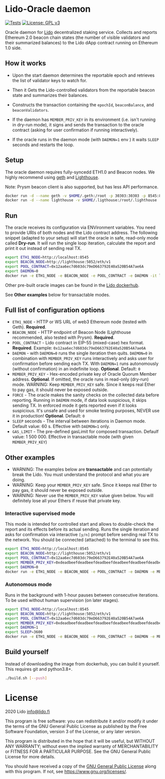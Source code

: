 # Lido-Oracle daemon

[![Tests](https://github.com/lidofinance/lido-oracle/workflows/Tests/badge.svg?branch=daemon_v2)](https://github.com/lidofinance/lido-oracle/actions)
[![License: GPL v3](https://img.shields.io/badge/License-GPLv3-blue.svg)](https://www.gnu.org/licenses/gpl-3.0)

Oracle daemon for [Lido](https://lido.fi) decentralized staking service. Collects and reports Ethereum 2.0 beacon chain states (the number of visible validators and their summarized balances) to the Lido dApp contract running on Ethereum 1.0 side.

## How it works

* Upon the start daemon determines the reportable epoch and retrieves the list of validator keys to watch for.

* Then it Gets the Lido-controlled validators from the reportable beacon state and summarizes their balances.

* Constructs the transaction containing the `epochId`, `beaconBalance`, and `beaconValidators`.

* If the daemon has `MEMBER_PRIV_KEY` in its environment (i.e. isn't running in dry-run mode), it signs and sends the transaction to the oracle contract (asking for user confirmation if running interactively).

* If the oracle runs in the daemon mode (with `DAEMON=1` env ) it waits `SLEEP` seconds and restarts the loop.

## Setup

The oracle daemon requires fully-syncedd ETH1.0 and Beacon nodes. We highly recommend using
[geth](https://geth.ethereum.org/docs/install-and-build/installing-geth#run-inside-docker-container) and
[Lighthouse](https://lighthouse-book.sigmaprime.io/docker.html#using-the-docker-image).

Note: Prysm beacon client is also supported, but has less API performance.

```sh
docker run -d --name geth -v $HOME/.geth:/root -p 30303:30303 -p 8545:8545 ethereum/client-go --http --http.addr=0.0.0.0
docker run -d --name lighthouse -v $HOME/.ligthouse:/root/.lighthouse  -p 9000:9000 -p 5052:5052 sigp/lighthouse lighthouse beacon --http --http-address 0.0.0.0
```

## Run

The oracle receives its configuration via ENVironment variables. You need to provide URIs of both nodes and the Lido contract address. The following snippet (adapted to your setup) will start the oracle in safe, read-only mode called **Dry-run**. It will run the single loop iteration, calculate the report and print it out instead of sending real TX.

```sh
export ETH1_NODE=http://localhost:8545
export BEACON_NODE=http://lighthouse:5052/eth/v1
export POOL_CONTRACT=0x12aa6ec7d603dc79eD663792E40a520B54A7ae6A
export DAEMON=0
docker run -e ETH1_NODE -e BEACON_NODE -e POOL_CONTRACT -e DAEMON -it lidofinance/oracle:latest
```

Other pre-built oracle images can be found in the [Lido dockerhub](https://hub.docker.com/r/lidofinance/oracle/tags?page=1&ordering=last_updated).

See **Other examples** below for transactable modes.

## Full list of configuration options

* `ETH1_NODE` - HTTP or WS URL of web3 Ethereum node (tested with Geth). **Required**.
* `BEACON_NODE` - HTTP endpoint of Beacon Node (Lighthouse recommended, also tested with Prysm). **Required**.
* `POOL_CONTRACT` - Lido contract in EIP-55 (mixed-case) hex format. **Required**. Example: `0x12aa6ec7d603dc79eD663792E40a520B54A7ae6A`
* `DAEMON` - with `DAEMON=0` runs the single iteration then quits. `DAEMON=0` in combination with `MEMBER_PRIV_KEY` runs interactively and asks user for confirmation before sending each TX. With `DAEMON=1` runs autonomously (without confirmation) in an indefinite loop. **Optional**. Default: `0`
* `MEMBER_PRIV_KEY` - Hex-encoded private key of Oracle Quorum Member address. **Optional**. If omitted, the oracle runs in read-only (dry-run) mode. WARNING: Keep `MEMBER_PRIV_KEY` safe. Since it keeps real Ether to pay gas, it should never be exposed outside.
* `FORCE` - The oracle makes the sanity checks on the collected data before reporting. Running in `DAEMON` mode, if data look suspicious, it skips sending TX. In enforced mode it gets reported even if it looks suspicious. It's unsafe and used for smoke testing purposes, NEVER use it in production!  **Optional**. Default: `0`
* `SLEEP` seconds - The interval between iterations in Daemon mode. Default value: 60 s. Effective with `DAEMON=1` only.
* `GAS_LIMIT` - The pre-defined gasLimit for composed transaction. Defaulf value: 1 500 000. Effective in transactable mode (with given `MEMBER_PRIV_KEY`)

## Other examples

* WARNING: The examples below are **transactable** and can potentially break the Lido. You must understand the protocol and what you are doing.
* WARNING: Keep your `MEMBER_PRIV_KEY` safe. Since it keeps real Ether to pay gas, it should never be exposed outside.
* WARNING: Never use the `MEMBER_PRIV_KEY` value given below. You will definitely lose all your Ethers if reuse that private key.

### Interactive supervised mode

This mode is intended for controlled start and allows to double-check the report and its effects before its actual sending. Runs the single iteration and asks for confirmation via interactive `[y/n]` prompt before sending real TX to the network. You should be connected (attached) to the terminal to see this.

```sh
export ETH1_NODE=http://localhost:8545
export BEACON_NODE=http://lighthouse:5052/eth/v1
export POOL_CONTRACT=0x12aa6ec7d603dc79eD663792E40a520B54A7ae6A
export MEMBER_PRIV_KEY=0xdeadbeefdeadbeefdeadbeefdeadbeefdeadbeefdeadbeefdeadbeefdeadbeef
export DAEMON=0
docker run -e ETH1_NODE -e BEACON_NODE -e POOL_CONTRACT -e DAEMON -e MEMBER_PRIV_KEY -it lidofinance/oracle:latest
```

### Autonomous mode

Runs in the background with 1-hour pauses between consecutive iterations. To be used without human supervision (on later stages).

```sh
export ETH1_NODE=http://localhost:8545
export BEACON_NODE=http://lighthouse:5052/eth/v1
export POOL_CONTRACT=0x12aa6ec7d603dc79eD663792E40a520B54A7ae6A
export MEMBER_PRIV_KEY=0xdeadbeefdeadbeefdeadbeefdeadbeefdeadbeefdeadbeefdeadbeefdeadbeef
export DAEMON=1
export SLEEP=3600
docker run -e ETH1_NODE -e BEACON_NODE -e POOL_CONTRACT -e DAEMON -e MEMBER_PRIV_KEY -e SLEEP lidofinance/oracle:latest
```

## Build yourself

Instead of downloading the image from dockerhub, you can build it yourself. This requires git and python3.8+.

```sh
./build.sh [--push]
```

# License

2020 Lido <info@lido.fi>

This program is free software: you can redistribute it and/or modify
it under the terms of the GNU General Public License as published by
the Free Software Foundation, version 3 of the License, or any later version.

This program is distributed in the hope that it will be useful,
but WITHOUT ANY WARRANTY; without even the implied warranty of
MERCHANTABILITY or FITNESS FOR A PARTICULAR PURPOSE.  See the
GNU General Public License for more details.

You should have received a copy of the [GNU General Public License](LICENSE)
along with this program. If not, see <https://www.gnu.org/licenses/>.
